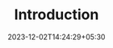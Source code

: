 ---
weight: 510
title: "Introduction"
description: ""
icon: "article"
date: "2023-12-02T14:24:29+05:30"
lastmod: "2023-12-02T14:24:29+05:30"
draft: true
toc: true
---